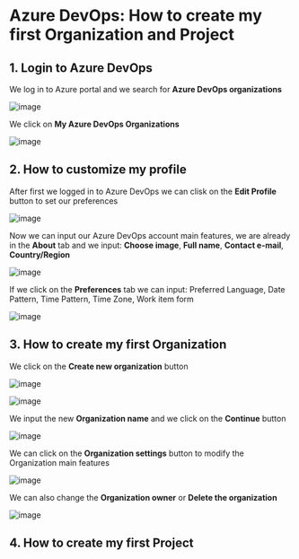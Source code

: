 # Azure DevOps: How to create my first Organization and Project

## 1. Login to Azure DevOps

We log in to Azure portal and we search for **Azure DevOps organizations**

![image](https://github.com/luiscoco/AzureDevops_Sample1_Create_myFirst_Organization_and_Project/assets/32194879/f0267616-aab6-4e91-a976-8fd0c7e570a5)

We click on **My Azure DevOps Organizations** 

![image](https://github.com/luiscoco/AzureDevops_Sample1_Create_myFirst_Organization_and_Project/assets/32194879/789b34e6-1c2a-4f75-8463-06efa5dc64d7)

## 2. How to customize my profile

After first we logged in to Azure DevOps we can clisk on the **Edit Profile** button to set our preferences

![image](https://github.com/luiscoco/AzureDevops_Sample1_Create_myFirst_Organization_and_Project/assets/32194879/f88863f9-5fc3-4886-8c15-0d779a75057e)

Now we can input our Azure DevOps account main features, we are already in the **About** tab and we input: **Choose image**, **Full name**, **Contact e-mail**, **Country/Region**

![image](https://github.com/luiscoco/AzureDevops_Sample1_Create_myFirst_Organization_and_Project/assets/32194879/96e40ac1-dd90-42b4-85c8-2a3cfb68a4ec)

If we click on the **Preferences** tab we can input: Preferred Language, Date Pattern, Time Pattern, Time Zone, Work item form

![image](https://github.com/luiscoco/AzureDevops_Sample1_Create_myFirst_Organization_and_Project/assets/32194879/bd3a7555-fa79-4d03-a009-e6f6265b96ec)

## 3. How to create my first Organization 

We click on the **Create new organization** button 

![image](https://github.com/luiscoco/AzureDevops_Sample1_Create_myFirst_Organization_and_Project/assets/32194879/2976b950-3d0b-4316-89f9-49d20592d3dc)

![image](https://github.com/luiscoco/AzureDevops_Sample1_Create_myFirst_Organization_and_Project/assets/32194879/86256f5f-a27f-43e9-a87a-0c7542418cad)

We input the new **Organization name** and we click on the **Continue** button

![image](https://github.com/luiscoco/AzureDevops_Sample1_Create_myFirst_Organization_and_Project/assets/32194879/273413eb-fc3d-418c-886d-73acdb008c6e)

We can click on the **Organization settings** button to modify the Organization main features

![image](https://github.com/luiscoco/AzureDevops_Sample1_Create_myFirst_Organization_and_Project/assets/32194879/08793d45-5203-4de9-9385-854e470c4d22)

We can also change the **Organization owner** or **Delete the organization**

![image](https://github.com/luiscoco/AzureDevops_Sample1_Create_myFirst_Organization_and_Project/assets/32194879/466b9bd6-6c4b-4c17-b29d-3932e6947cae)


## 4. How to create my first Project


